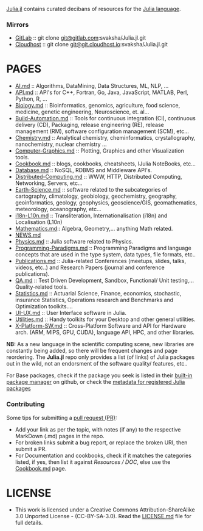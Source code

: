 [Julia.jl](http://svaksha.github.io/Julia.jl) contains curated decibans of resources for the [Julia language](https://github.com/JuliaLang).

### Mirrors
* [GitLab](https://gitlab.com/svaksha/Julia.jl) :: git clone git@gitlab.com:svaksha/Julia.jl.git 
* [Cloudhost](https://git.cloudhost.io/svaksha/Julia.jl) :: git clone git@git.cloudhost.io:svaksha/Julia.jl.git

# PAGES
* [AI.md](https://github.com/svaksha/Julia.jl/blob/master/AI.md) :: Algorithms, DataMining, Data Structures, ML, NLP, ...
* [API.md](https://github.com/svaksha/Julia.jl/blob/master/API.md) :: API's for C++, Fortran, Go, Java, JavaScript, MATLAB, Perl, Python, R, ...
* [Biology.md](https://github.com/svaksha/Julia.jl/blob/master/Biology.md) :: Bioinformatics, genomics, agriculture, food science, medicine, genetic engineering, Neuroscience, et. al...
* [Build-Automation.md](https://github.com/svaksha/Julia.jl/blob/master/Build-Automation.md) :: Tools for continuous integration (CI),  continuous delivery (CD), Packaging, release engineering (RE), release management (RM), software configuration management (SCM), etc...
* [Chemistry.md](https://github.com/svaksha/Julia.jl/blob/master/Chemistry.md) :: Analytical chemistry, cheminformatics, crystallography, nanochemistry, nuclear chemistry ...
* [Computer-Graphics.md](https://github.com/svaksha/Julia.jl/blob/master/Computer-Graphics.md) :: Plotting, Graphics and other Visualization tools.
* [Cookbook.md](https://github.com/svaksha/Julia.jl/blob/master/Cookbook.md) :: blogs, cookbooks, cheatsheets, IJulia NoteBooks, etc...
* [Database.md](https://github.com/svaksha/Julia.jl/blob/master/Database.md) :: NoSQL, RDBMS and Middleware API's.
* [Distributed-Computing.md](https://github.com/svaksha/Julia.jl/blob/master/Distributed-Computing.md) :: WWW, HTTP, Distributed Computing, Networking, Servers, etc...
* [Earth-Science.md](https://github.com/svaksha/Julia.jl/blob/master/Earth-Science.md) :: software related to the subcategories of cartography, climatology, geobiology, geochemistry, geography, geoinformatics, geology‎, geophysics‎, geoscience/GIS, geomathematics, meteorology, oceanography, etc...
* [i18n-L10n.md](https://github.com/svaksha/Julia.jl/blob/master/i18n-L10n.md) :: Transliteration, Internationalisation (i18n) and Localisation (L10n)
* [Mathematics.md](https://github.com/svaksha/Julia.jl/blob/master/Mathematics.md):: Algebra, Geometry,... anything Math related.
* [NEWS.md](https://github.com/svaksha/Julia.jl/blob/master/NEWS.md)
* [Physics.md](https://github.com/svaksha/Julia.jl/blob/master/Physics.md) :: Julia software related to Physics.
* [Programming-Paradigms.md](https://github.com/svaksha/Julia.jl/blob/master/Programming-Paradigms.md) :: Programming Paradigms and language concepts that are used in the type system, data types, file formats, etc..
* [Publications.md](https://github.com/svaksha/Julia.jl/blob/master/Publications.md) :: Julia-related Conferences (meetups, slides, talks, videos, etc..) and Research Papers (journal and conference publications).
* [QA.md](https://github.com/svaksha/Julia.jl/blob/master/QA.md) :: Test Driven Development, Sandbox, Functional/ Unit testing,... Quality-related tools.
* [Statistics.md](https://github.com/svaksha/Julia.jl/blob/master/Statistics.md) :: Actuarial Science, Finance, economics, stochastic, insurance Statistics, Operations research and Benchmarks and Optimization toolkits....
* [UI-UX.md](https://github.com/svaksha/Julia.jl/blob/master/UI-UX.md) :: User Interface software in Julia.
* [Utilities.md](https://github.com/svaksha/Julia.jl/blob/master/Utilities.md) :: Handy toolkits for your Desktop and other general utilities.
* [X-Platform-SW.md](https://github.com/svaksha/Julia.jl/blob/master/X-Platform-SW.md) :: Cross-Platform Software and API for Hardware arch. (ARM, MIPS, GPU, CUDA), language API, HPC, and other libraries.


**NB:** As a new language in the scientific computing scene, new libraries are constantly being added, so there will be frequent changes and page reordering. The **Julia.jl** repo only provides a list (of links) of Julia packages out in the wild, not an endorsment of the software quality/ features, etc.. 

For Base packages, check if the package you seek is listed in their [built-in package manager](https://github.com/JuliaLang/METADATA.jl) on github, or check the [metadata for registered Julia packages](http://docs.julialang.org/en/latest/packages/packagelist/)


### Contributing
Some tips for submitting a [pull request (PR)](https://github.com/svaksha/Julia.jl/pulls):
* Add your link as per the topic, with notes (if any) to the respective MarkDown (.md) pages in the repo.
* For broken links submit a bug report, or replace the broken URI, then submit a PR.
* For Documentation and cookbooks, check if it matches the categories listed, if yes, then list it against *Resources / DOC*, else use the [Cookbook.md](https://github.com/svaksha/Julia.jl/blob/master/Cookbook.md) page.


# LICENSE 
* This work is licensed under a Creative Commons Attribution-ShareAlike 3.0 Unported License - (CC-BY-SA-3.0). Read the [LICENSE.md](https://github.com/svaksha/Julia.jl/blob/master/LICENSE.md) file for full details.
